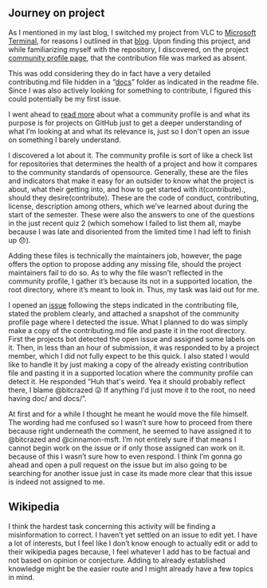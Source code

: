 ## Journey on project
As I mentioned in my last blog, I switched my project from VLC to [Microsoft Terminal](https://github.com/microsoft/terminal), for reasons I outlined in that [blog](https://hunter-college-ossd-fall-2019.github.io/shakeel30-weekly/week9/). Upon finding this project, and while familiarizing myself with the repository, I discovered, on the project [community profile page]( https://github.com/microsoft/terminal/community), that the contribution file was marked as absent. 


This was odd considering they do in fact have a very detailed contributing.md file hidden in a “[docs](https://github.com/microsoft/terminal/blob/master/doc/contributing.md)” folder as indicated in the readme file. Since I was also actively looking for something to contribute, I figured this could potentially be my first issue. 

I went ahead to [read more](https://help.github.com/en/github/building-a-strong-community/about-community-profiles-for-public-repositories) about what a community profile is and what its purpose is for projects on GitHub just to get a deeper understanding of what I’m looking at and what its relevance is, just so I don't open an issue on something I barely understand.

I discovered a lot about it. The community profile is sort of like a check list for repositories that determines the health of a project and how it compares to the community standards of opensource. Generally, these are the files and indicators that make it easy for an outsider to know what the project is about, what their getting into, and how to get started with it(contribute)., should they desire(contribute).
These are the code of conduct, contributing, license, description among others, which we’ve learned about during the start of the semester. These were also the answers to one of the questions in the just recent quiz 2 (which somehow I failed to list them all, maybe because I was late and disoriented from the limited time I had left to finish up :disappointed:).

Adding these files is technically the maintainers job, however, the page offers the option to propose adding any missing file, should the project maintainers fail to do so.
As to why the file wasn’t reflected in the community profile, I gather it’s because its not in a supported location, the root directory, where it’s meant to look in. Thus, my task was laid out for me.

I opened an [issue](https://github.com/microsoft/terminal/issues/3443) following the steps indicated in the contributing file, stated the problem clearly, and attached a snapshot of the community profile page where I detected the issue. What I planned to do was simply make a copy of the contributing.md file and paste it in the root directory.
 First the projects bot detected the open issue and assigned some labels on it. Then, in less than an hour of submission, it was responded to by a project member, which I did not fully expect to be this quick. I also stated I would like to handle it by just making a copy of the already existing contribution file and pasting it in a supported location where the community profile can detect it.
He responded “Huh that's weird. Yea it should probably reflect there, I blame @bitcrazed 😜 If anything I'd just move it to the root, no need having doc/ and docs/”.


At first and for a while I thought he meant he would move the file himself. The wording had me confused so I wasn’t sure how to proceed from there because right underneath the comment, he seemed to have assigned it to @bitcrazed and @cinnamon-msft. I’m not entirely sure if that means I cannot begin work on the issue or if only those assigned can work on it. because of this I wasn’t sure how to even respond.
I think I’m gonna go ahead and open a pull request on the issue but im also going to be searching for another issue just in case its made more clear that this issue is indeed not assigned to me.


## Wikipedia
I think the hardest task concerning this activity will be finding a misinformation to correct. I haven’t yet settled on an issue to edit yet. I have a lot of interests, but I feel like I don’t know enough to actually edit or add to their wikipedia pages because, I feel whatever I add has to be factual and not based on opinion or conjecture.
Adding to already established knowledge might be the easier route and I might already have a few topics in mind. 
